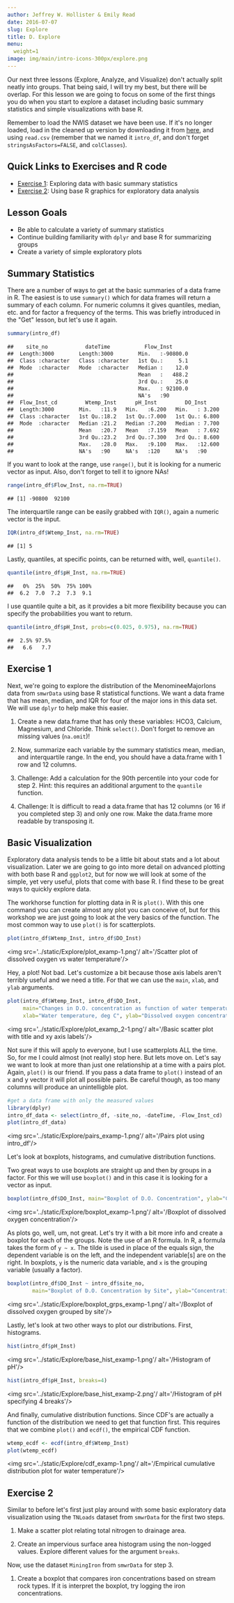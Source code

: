 ```yaml
---
author: Jeffrey W. Hollister & Emily Read
date: 2016-07-07
slug: Explore
title: D. Explore
menu:
  weight=1
image: img/main/intro-icons-300px/explore.png
---
```

Our next three lessons (Explore, Analyze, and Visualize) don't actually split neatly into groups. That being said, I will try my best, but there will be overlap. For this lesson we are going to focus on some of the first things you do when you start to explore a dataset including basic summary statistics and simple visualizations with base R.

Remember to load the NWIS dataset we have been use. If it's no longer loaded, load in the cleaned up version by downloading it from [here](/intro-curriculum/data), and using `read.csv` (remember that we named it `intro_df`, and don't forget `stringsAsFactors=FALSE`, and `colClasses`).

Quick Links to Exercises and R code
-----------------------------------

-   [Exercise 1](#exercise-1): Exploring data with basic summary statistics
-   [Exercise 2](#exercise-2): Using base R graphics for exploratory data analysis

Lesson Goals
------------

-   Be able to calculate a variety of summary statistics
-   Continue building familiarity with `dplyr` and base R for summarizing groups
-   Create a variety of simple exploratory plots

Summary Statistics
------------------

There are a number of ways to get at the basic summaries of a data frame in R. The easiest is to use `summary()` which for data frames will return a summary of each column. For numeric columns it gives quantiles, median, etc. and for factor a frequency of the terms. This was briefly introduced in the "Get" lesson, but let's use it again.

``` r
summary(intro_df)
```

    ##    site_no            dateTime           Flow_Inst       
    ##  Length:3000        Length:3000        Min.   :-90800.0  
    ##  Class :character   Class :character   1st Qu.:     5.1  
    ##  Mode  :character   Mode  :character   Median :    12.0  
    ##                                        Mean   :   488.2  
    ##                                        3rd Qu.:    25.0  
    ##                                        Max.   : 92100.0  
    ##                                        NA's   :90        
    ##  Flow_Inst_cd         Wtemp_Inst      pH_Inst         DO_Inst      
    ##  Length:3000        Min.   :11.9   Min.   :6.200   Min.   : 3.200  
    ##  Class :character   1st Qu.:18.2   1st Qu.:7.000   1st Qu.: 6.800  
    ##  Mode  :character   Median :21.2   Median :7.200   Median : 7.700  
    ##                     Mean   :20.7   Mean   :7.159   Mean   : 7.692  
    ##                     3rd Qu.:23.2   3rd Qu.:7.300   3rd Qu.: 8.600  
    ##                     Max.   :28.0   Max.   :9.100   Max.   :12.600  
    ##                     NA's   :90     NA's   :120     NA's   :90

If you want to look at the range, use `range()`, but it is looking for a numeric vector as input. Also, don't forget to tell it to ignore NAs!

``` r
range(intro_df$Flow_Inst, na.rm=TRUE)
```

    ## [1] -90800  92100

The interquartile range can be easily grabbed with `IQR()`, again a numeric vector is the input.

``` r
IQR(intro_df$Wtemp_Inst, na.rm=TRUE)
```

    ## [1] 5

Lastly, quantiles, at specific points, can be returned with, well, `quantile()`.

``` r
quantile(intro_df$pH_Inst, na.rm=TRUE)
```

    ##   0%  25%  50%  75% 100% 
    ##  6.2  7.0  7.2  7.3  9.1

I use quantile quite a bit, as it provides a bit more flexibility because you can specify the probabilities you want to return.

``` r
quantile(intro_df$pH_Inst, probs=c(0.025, 0.975), na.rm=TRUE)
```

    ##  2.5% 97.5% 
    ##   6.6   7.7

Exercise 1
----------

Next, we're going to explore the distribution of the MenomineeMajorIons data from `smwrData` using base R statistical functions. We want a data frame that has mean, median, and IQR for four of the major ions in this data set. We will use `dplyr` to help make this easier.

1.  Create a new data.frame that has only these variables: HCO3, Calcium, Magnesium, and Chloride. Think `select()`. Don't forget to remove an missing values (`na.omit`)!

2.  Now, summarize each variable by the summary statistics mean, median, and interquartile range. In the end, you should have a data.frame with 1 row and 12 columns.

3.  Challenge: Add a calculation for the 90th percentile into your code for step 2. Hint: this requires an additional argument to the `quantile` function.

4.  Challenge: It is difficult to read a data.frame that has 12 columns (or 16 if you completed step 3) and only one row. Make the data.frame more readable by transposing it.

Basic Visualization
-------------------

Exploratory data analysis tends to be a little bit about stats and a lot about visualization. Later we are going to go into more detail on advanced plotting with both base R and `ggplot2`, but for now we will look at some of the simple, yet very useful, plots that come with base R. I find these to be great ways to quickly explore data.

The workhorse function for plotting data in R is `plot()`. With this one command you can create almost any plot you can conceive of, but for this workshop we are just going to look at the very basics of the function. The most common way to use `plot()` is for scatterplots.

``` r
plot(intro_df$Wtemp_Inst, intro_df$DO_Inst)
```

<img src='../static/Explore/plot_examp-1.png'/ alt='/Scatter plot of dissolved oxygen vs water temperature'/>

Hey, a plot! Not bad. Let's customize a bit because those axis labels aren't terribly useful and we need a title. For that we can use the `main`, `xlab`, and `ylab` arguments.

``` r
plot(intro_df$Wtemp_Inst, intro_df$DO_Inst,
     main="Changes in D.O. concentration as function of water temperature",
     xlab="Water temperature, deg C", ylab="Dissolved oxygen concentration, mg/L")
```

<img src='../static/Explore/plot_examp_2-1.png'/ alt='/Basic scatter plot with title and xy axis labels'/>

Not sure if this will apply to everyone, but I use scatterplots ALL the time. So, for me I could almost (not really) stop here. But lets move on. Let's say we want to look at more than just one relationship at a time with a pairs plot. Again, `plot()` is our friend. If you pass a data frame to `plot()` instead of an x and y vector it will plot all possible pairs. Be careful though, as too many columns will produce an unintelligble plot.

``` r
#get a data frame with only the measured values
library(dplyr)
intro_df_data <- select(intro_df, -site_no, -dateTime, -Flow_Inst_cd)
plot(intro_df_data)
```

<img src='../static/Explore/pairs_examp-1.png'/ alt='/Pairs plot using intro_df'/>

Let's look at boxplots, histograms, and cumulative distribution functions.

Two great ways to use boxplots are straight up and then by groups in a factor. For this we will use `boxplot()` and in this case it is looking for a vector as input.

``` r
boxplot(intro_df$DO_Inst, main="Boxplot of D.O. Concentration", ylab="Concentration")
```

<img src='../static/Explore/boxplot_examp-1.png'/ alt='/Boxplot of dissolved oxygen concentration'/>

As plots go, well, um, not great. Let's try it with a bit more info and create a boxplot for each of the groups. Note the use of an R formula. In R, a formula takes the form of `y ~ x`. The tilde is used in place of the equals sign, the dependent variable is on the left, and the independent variable\[s\] are on the right. In boxplots, `y` is the numeric data variable, and `x` is the grouping variable (usually a factor).

``` r
boxplot(intro_df$DO_Inst ~ intro_df$site_no, 
        main="Boxplot of D.O. Concentration by Site", ylab="Concentration")
```

<img src='../static/Explore/boxplot_grps_examp-1.png'/ alt='/Boxplot of dissolved oxygen grouped by site'/>

Lastly, let's look at two other ways to plot our distributions. First, histograms.

``` r
hist(intro_df$pH_Inst)
```

<img src='../static/Explore/base_hist_examp-1.png'/ alt='/Histogram of pH'/>

``` r
hist(intro_df$pH_Inst, breaks=4)
```

<img src='../static/Explore/base_hist_examp-2.png'/ alt='/Histogram of pH specifying 4 breaks'/>

And finally, cumulative distribution functions. Since CDF's are actually a function of the distribution we need to get that function first. This requires that we combine `plot()` and `ecdf()`, the empirical CDF function.

``` r
wtemp_ecdf <- ecdf(intro_df$Wtemp_Inst)
plot(wtemp_ecdf)
```

<img src='../static/Explore/cdf_examp-1.png'/ alt='/Empirical cumulative distribution plot for water temperature'/>

Exercise 2
----------

Similar to before let's first just play around with some basic exploratory data visualization using the `TNLoads` dataset from `smwrData` for the first two steps.

1.  Make a scatter plot relating total nitrogen to drainage area.

2.  Create an impervious surface area histogram using the non-logged values. Explore different values for the argument `breaks`.

Now, use the dataset `MiningIron` from `smwrData` for step 3.

1.  Create a boxplot that compares iron concentrations based on stream rock types. If it is interpret the boxplot, try logging the iron concentrations.

